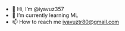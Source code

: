 - 👋 Hi, I’m @iyavuz357
- 🌱 I’m currently learning ML
- 📫 How to reach me iyavuztr80@gmail.com

<!---
iyavuz357/iyavuz357 is a ✨ special ✨ repository because its `README.md` (this file) appears on your GitHub profile.
You can click the Preview link to take a look at your changes.
--->
